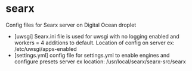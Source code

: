 # searx
Config files for Searx server on Digital Ocean droplet

- [uwsgi] Searx.ini file is used for uwsgi with no logging enabled and workers = 4 additions to default. Location of config on server ex: /etc/uwsgi/apps-enabled
- [settings.yml] config file for settings.yml to enable engines and configure presets server ex location: /usr/local/searx/searx-src/searx
